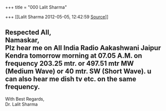 +++
title = "000 Lalit Sharma"

+++
[[Lalit Sharma	2012-05-05, 12:42:59 [Source](https://groups.google.com/g/bvparishat/c/yMdEJgygrCY)]]



  
Respected All,  
Namaskar,  
Plz hear me on All India Radio Aakashwani Jaipur Kendra tomorrow morning at 07.05 A.M. on frequency 203.25 mtr. or 497.51 mtr MW (Medium Wave) or 40 mtr. SW (Short Wave). u can also hear me dish tv etc. on the same frequency.  
--  
With Best Regards,  
Dr. Lalit Sharma  
  

